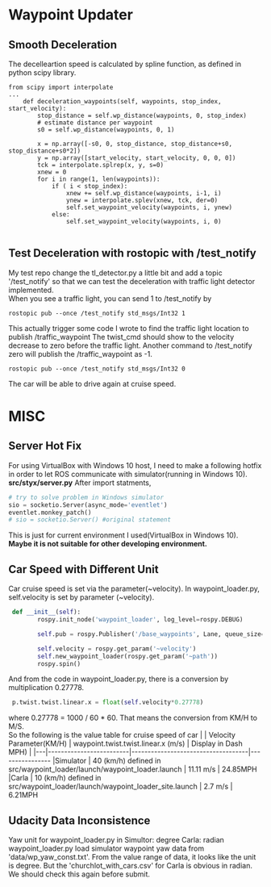 # Waypoint Updater

## Smooth Deceleration
The decelleartion speed is calculated by spline function, as defined in python scipy library.
```
from scipy import interpolate 
...
    def deceleration_waypoints(self, waypoints, stop_index, start_velocity):
        stop_distance = self.wp_distance(waypoints, 0, stop_index)
        # estimate distance per waypoint
        s0 = self.wp_distance(waypoints, 0, 1)

        x = np.array([-s0, 0, stop_distance, stop_distance+s0, stop_distance+s0*2])
        y = np.array([start_velocity, start_velocity, 0, 0, 0])
        tck = interpolate.splrep(x, y, s=0)
        xnew = 0
        for i in range(1, len(waypoints)):
            if ( i < stop_index):
                xnew += self.wp_distance(waypoints, i-1, i)
                ynew = interpolate.splev(xnew, tck, der=0)
                self.set_waypoint_velocity(waypoints, i, ynew)
            else:
                self.set_waypoint_velocity(waypoints, i, 0)
 
```
## Test Deceleration with rostopic with /test_notify 
My test repo change the tl_detector.py a little bit and add a topic '/test_notify' so that we can test the deceleration with traffic light detector implemented.  
When you see a traffic light, you can send 1 to /test_notify by
```
rostopic pub --once /test_notify std_msgs/Int32 1
```
This actually trigger some code I wrote to find the traffic light location to publish /traffic_waypoint 
The twist_cmd should show to the velocity decrease to zero before the traffic light.
Another command to /test_notify zero will publish the /traffic_waypoint as -1.
```
rostopic pub --once /test_notify std_msgs/Int32 0
```
The car will be able to drive again at cruise speed.

# MISC
## Server Hot Fix
For using VirtualBox with Windows 10 host, I need to make a following hotfix in order to let ROS communicate with simulator(running in Windows 10).  
**src/styx/server.py**
After import statments,
```python
# try to solve problem in Windows simulator
sio = socketio.Server(async_mode='eventlet')
eventlet.monkey_patch()
# sio = socketio.Server() #original statement
```
This is just for current environment I used(VirtualBox in Windows 10).  **Maybe it is not suitable for other developing environment.**
## Car Speed with Different Unit
Car cruise speed is set via the parameter(~velocity).  In waypoint_loader.py, self.velocity is set by parameter (~velocity).
```python
 def __init__(self):
        rospy.init_node('waypoint_loader', log_level=rospy.DEBUG)

        self.pub = rospy.Publisher('/base_waypoints', Lane, queue_size=1)

        self.velocity = rospy.get_param('~velocity')
        self.new_waypoint_loader(rospy.get_param('~path'))
        rospy.spin() 
```
And from the code in waypoint_loader.py, there is a conversion by multiplication 0.27778.
```python
 p.twist.twist.linear.x = float(self.velocity*0.27778)
```
where 0.27778 = 1000 / 60 * 60.  That means the conversion from KM/H to M/S.  
So the following is the value table for cruise speed of car
| | Velocity Parameter(KM/H) | waypoint.twist.twist.linear.x (m/s) | Display in Dash MPH) |
|---|-------------------------|------------------------------------|----------------
|Simulator | 40 (km/h) defined in src/waypoint_loader/launch/waypoint_loader.launch | 11.11 m/s |  24.85MPH
|Carla     | 10 (km/h) defined in src/waypoint_loader/launch/waypoint_loader_site.launch | 2.7 m/s | 6.21MPH

## Udacity Data Inconsistence
Yaw unit for waypoint_loader.py in 
Simultor: degree
Carla: radian
waypoint_loader.py load simulator waypoint yaw data from 'data/wp_yaw_const.txt'.  From the value range of data, it looks like the unit is degree.  But the 'churchlot_with_cars.csv' for Carla is obvious in radian.  We should check this again before submit.
